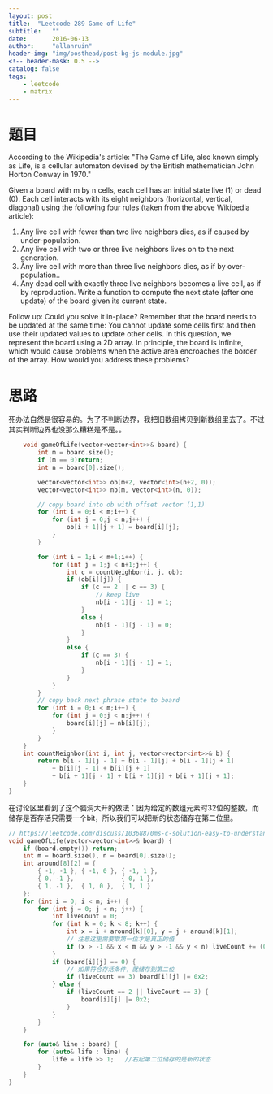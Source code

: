 ```yaml
---
layout: post
title:  "Leetcode 289 Game of Life"
subtitle:   ""  
date:       2016-06-13
author:     "allanruin"
header-img: "img/posthead/post-bg-js-module.jpg"
<!-- header-mask: 0.5 -->
catalog: false
tags:
    - leetcode
    - matrix
---
```


# 题目

According to the Wikipedia's article: "The Game of Life, also known simply as Life, is a cellular automaton devised by the British mathematician John Horton Conway in 1970."

Given a board with m by n cells, each cell has an initial state live (1) or dead (0). Each cell interacts with its eight neighbors (horizontal, vertical, diagonal) using the following four rules (taken from the above Wikipedia article):

1. Any live cell with fewer than two live neighbors dies, as if caused by under-population.
2. Any live cell with two or three live neighbors lives on to the next generation.
3. Any live cell with more than three live neighbors dies, as if by over-population..
4. Any dead cell with exactly three live neighbors becomes a live cell, as if by reproduction.
Write a function to compute the next state (after one update) of the board given its current state.

Follow up: 
Could you solve it in-place? Remember that the board needs to be updated at the same time: You cannot update some cells first and then use their updated values to update other cells.
In this question, we represent the board using a 2D array. In principle, the board is infinite, which would cause problems when the active area encroaches the border of the array. How would you address these problems?


# 思路

死办法自然是很容易的。为了不判断边界，我把旧数组拷贝到新数组里去了。不过其实判断边界也没那么糟糕是不是。。

``` cpp
    void gameOfLife(vector<vector<int>>& board) {
        int m = board.size();
        if (m == 0)return;
        int n = board[0].size();

        vector<vector<int>> ob(m+2, vector<int>(n+2, 0));
        vector<vector<int>> nb(m, vector<int>(n, 0));

        // copy board into ob with offset vector (1,1)
        for (int i = 0;i < m;i++) {
            for (int j = 0;j < n;j++) {
                ob[i + 1][j + 1] = board[i][j];
            }
        }

        for (int i = 1;i < m+1;i++) {
            for (int j = 1;j < n+1;j++) {
                int c = countNeighbor(i, j, ob);
                if (ob[i][j]) {
                    if (c == 2 || c == 3) {
                        // keep live
                        nb[i - 1][j - 1] = 1;
                    }
                    else {
                        nb[i - 1][j - 1] = 0;
                    }
                }
                else {
                    if (c == 3) {
                        nb[i - 1][j - 1] = 1;
                    }
                }
            }
        }
        // copy back next phrase state to board
        for (int i = 0;i < m;i++) {
            for (int j = 0;j < n;j++) {
                board[i][j] = nb[i][j];
            }
        }
    }
    int countNeighbor(int i, int j, vector<vector<int>>& b) {
        return b[i - 1][j - 1] + b[i - 1][j] + b[i - 1][j + 1]
            + b[i][j - 1] + b[i][j + 1]
            + b[i + 1][j - 1] + b[i + 1][j] + b[i + 1][j + 1];
    }
}
```



在讨论区里看到了这个脑洞大开的做法：因为给定的数组元素时32位的整数，而储存是否存活只需要一个bit，所以我们可以把新的状态储存在第二位里。

``` cpp
// https://leetcode.com/discuss/103688/0ms-c-solution-easy-to-understand
void gameOfLife(vector<vector<int>>& board) {
    if (board.empty()) return;
    int m = board.size(), n = board[0].size();
    int around[8][2] = { 
        { -1, -1 }, { -1, 0 }, { -1, 1 },
        { 0, -1 },             { 0, 1 },
        { 1, -1 },  { 1, 0 },  { 1, 1 }
    };
    for (int i = 0; i < m; i++) {
        for (int j = 0; j < n; j++) {
            int liveCount = 0;
            for (int k = 0; k < 8; k++) {
                int x = i + around[k][0], y = j + around[k][1];
                // 注意这里需要取第一位才是真正的值
                if (x > -1 && x < m && y > -1 && y < n) liveCount += (0x1 & board[x][y]);
            }
            if (board[i][j] == 0) {
                // 如果符合存活条件，就储存到第二位
                if (liveCount == 3) board[i][j] |= 0x2;
            } else {
                if (liveCount == 2 || liveCount == 3) {
                    board[i][j] |= 0x2;
                }
            }
        }
    }

    for (auto& line : board) {
        for (auto& life : line) {
            life = life >> 1;   //右起第二位储存的是新的状态
        }
    }
}
```

